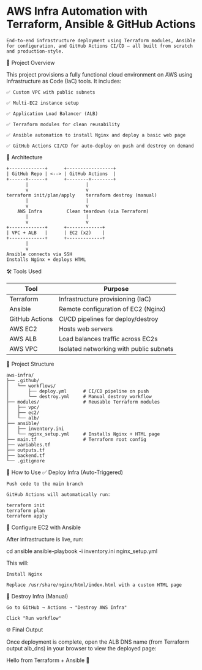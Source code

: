 # AWS Infra Automation with Terraform, Ansible & GitHub Actions

    End-to-end infrastructure deployment using Terraform modules, Ansible for configuration, and GitHub Actions CI/CD — all built from scratch and production-style.

🚀 Project Overview

This project provisions a fully functional cloud environment on AWS using Infrastructure as Code (IaC) tools. It includes:

    ✅ Custom VPC with public subnets

    ✅ Multi-EC2 instance setup

    ✅ Application Load Balancer (ALB)

    ✅ Terraform modules for clean reusability

    ✅ Ansible automation to install Nginx and deploy a basic web page

    ✅ GitHub Actions CI/CD for auto-deploy on push and destroy on demand

🧱 Architecture

```
+-------------+      +-----------------+
| GitHub Repo | <--> | GitHub Actions  |
+------+------+      +--------+--------+
       |                     |
       v                     v
terraform init/plan/apply    terraform destroy (manual)
       |                     |
       v                     v
    AWS Infra         Clean teardown (via Terraform)
       |                     |
       v                     v
+-------------+      +-------------+
| VPC + ALB   |      | EC2 (x2)    |
+-------------+      +-------------+
       |
       v
Ansible connects via SSH
Installs Nginx + deploys HTML
```

🛠️ Tools Used

| Tool         | Purpose                                 |
|--------------|-----------------------------------------|
| Terraform    | Infrastructure provisioning (IaC)       |
| Ansible      | Remote configuration of EC2 (Nginx)     |
| GitHub Actions | CI/CD pipelines for deploy/destroy    |
| AWS EC2      | Hosts web servers                       |
| AWS ALB      | Load balances traffic across EC2s       |
| AWS VPC      | Isolated networking with public subnets |

📁 Project Structure

```
aws-infra/
├── .github/
│   └── workflows/
│       ├── deploy.yml      # CI/CD pipeline on push
│       └── destroy.yml     # Manual destroy workflow
├── modules/                # Reusable Terraform modules
│   ├── vpc/
│   ├── ec2/
│   └── alb/
├── ansible/
│   ├── inventory.ini
│   └── nginx_setup.yml     # Installs Nginx + HTML page
├── main.tf                 # Terraform root config
├── variables.tf
├── outputs.tf
├── backend.tf
└── .gitignore
```

🧪 How to Use
✅ Deploy Infra (Auto-Triggered)

    Push code to the main branch

    GitHub Actions will automatically run:

    terraform init
    terraform plan
    terraform apply

🔧 Configure EC2 with Ansible

After infrastructure is live, run:

cd ansible
ansible-playbook -i inventory.ini nginx_setup.yml

This will:

    Install Nginx

    Replace /usr/share/nginx/html/index.html with a custom HTML page

🧨 Destroy Infra (Manual)

    Go to GitHub → Actions → "Destroy AWS Infra"

    Click "Run workflow"

🌐 Final Output

Once deployment is complete, open the ALB DNS name (from Terraform output alb_dns) in your browser to view the deployed page:

Hello from Terraform + Ansible 🚀
